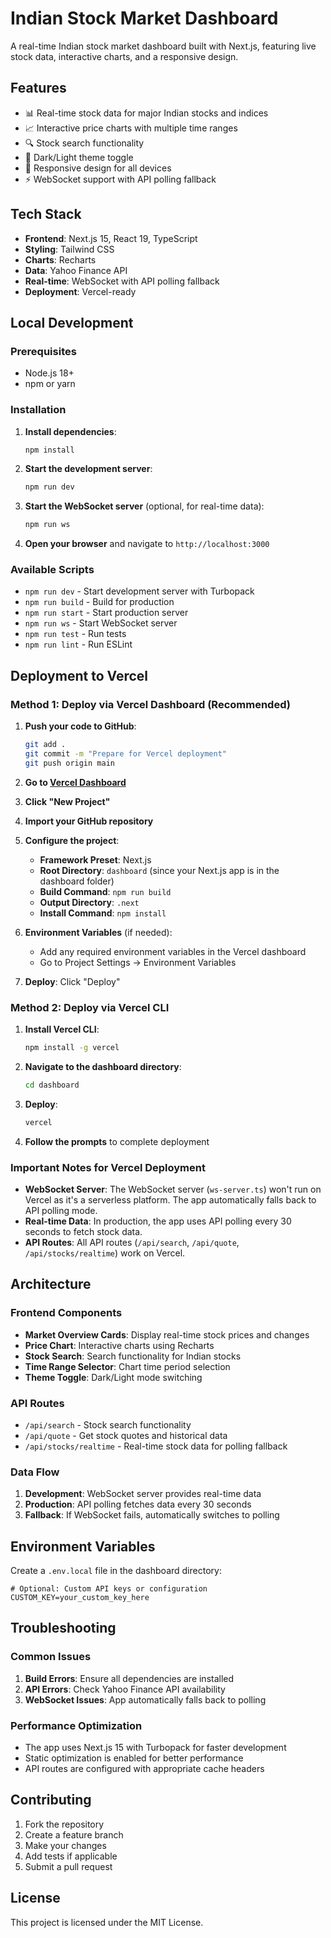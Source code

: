 # Indian Stock Market Dashboard

A real-time Indian stock market dashboard built with Next.js, featuring live stock data, interactive charts, and a responsive design.

## Features

- 📊 Real-time stock data for major Indian stocks and indices
- 📈 Interactive price charts with multiple time ranges
- 🔍 Stock search functionality
- 🌙 Dark/Light theme toggle
- 📱 Responsive design for all devices
- ⚡ WebSocket support with API polling fallback

## Tech Stack

- **Frontend**: Next.js 15, React 19, TypeScript
- **Styling**: Tailwind CSS
- **Charts**: Recharts
- **Data**: Yahoo Finance API
- **Real-time**: WebSocket with API polling fallback
- **Deployment**: Vercel-ready

## Local Development

### Prerequisites

- Node.js 18+ 
- npm or yarn

### Installation

1. **Install dependencies**:
   ```bash
   npm install
   ```

2. **Start the development server**:
   ```bash
   npm run dev
   ```

3. **Start the WebSocket server** (optional, for real-time data):
   ```bash
   npm run ws
   ```

4. **Open your browser** and navigate to `http://localhost:3000`

### Available Scripts

- `npm run dev` - Start development server with Turbopack
- `npm run build` - Build for production
- `npm run start` - Start production server
- `npm run ws` - Start WebSocket server
- `npm run test` - Run tests
- `npm run lint` - Run ESLint

## Deployment to Vercel

### Method 1: Deploy via Vercel Dashboard (Recommended)

1. **Push your code to GitHub**:
   ```bash
   git add .
   git commit -m "Prepare for Vercel deployment"
   git push origin main
   ```

2. **Go to [Vercel Dashboard](https://vercel.com/dashboard)**

3. **Click "New Project"**

4. **Import your GitHub repository**

5. **Configure the project**:
   - **Framework Preset**: Next.js
   - **Root Directory**: `dashboard` (since your Next.js app is in the dashboard folder)
   - **Build Command**: `npm run build`
   - **Output Directory**: `.next`
   - **Install Command**: `npm install`

6. **Environment Variables** (if needed):
   - Add any required environment variables in the Vercel dashboard
   - Go to Project Settings → Environment Variables

7. **Deploy**: Click "Deploy"

### Method 2: Deploy via Vercel CLI

1. **Install Vercel CLI**:
   ```bash
   npm install -g vercel
   ```

2. **Navigate to the dashboard directory**:
   ```bash
   cd dashboard
   ```

3. **Deploy**:
   ```bash
   vercel
   ```

4. **Follow the prompts** to complete deployment

### Important Notes for Vercel Deployment

- **WebSocket Server**: The WebSocket server (`ws-server.ts`) won't run on Vercel as it's a serverless platform. The app automatically falls back to API polling mode.
- **Real-time Data**: In production, the app uses API polling every 30 seconds to fetch stock data.
- **API Routes**: All API routes (`/api/search`, `/api/quote`, `/api/stocks/realtime`) work on Vercel.

## Architecture

### Frontend Components

- **Market Overview Cards**: Display real-time stock prices and changes
- **Price Chart**: Interactive charts using Recharts
- **Stock Search**: Search functionality for Indian stocks
- **Time Range Selector**: Chart time period selection
- **Theme Toggle**: Dark/Light mode switching

### API Routes

- `/api/search` - Stock search functionality
- `/api/quote` - Get stock quotes and historical data
- `/api/stocks/realtime` - Real-time stock data for polling fallback

### Data Flow

1. **Development**: WebSocket server provides real-time data
2. **Production**: API polling fetches data every 30 seconds
3. **Fallback**: If WebSocket fails, automatically switches to polling

## Environment Variables

Create a `.env.local` file in the dashboard directory:

```env
# Optional: Custom API keys or configuration
CUSTOM_KEY=your_custom_key_here
```

## Troubleshooting

### Common Issues

1. **Build Errors**: Ensure all dependencies are installed
2. **API Errors**: Check Yahoo Finance API availability
3. **WebSocket Issues**: App automatically falls back to polling

### Performance Optimization

- The app uses Next.js 15 with Turbopack for faster development
- Static optimization is enabled for better performance
- API routes are configured with appropriate cache headers

## Contributing

1. Fork the repository
2. Create a feature branch
3. Make your changes
4. Add tests if applicable
5. Submit a pull request

## License

This project is licensed under the MIT License.
